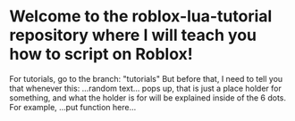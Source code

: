 # Welcome to the roblox-lua-tutorial repository where I will teach you how to script on Roblox!
For tutorials, go to the branch: "tutorials" But before that, I need to tell you that whenever this: …random text… pops up, that
is just a place holder for something, and what the holder is for will be explained inside of the 6 dots. For example,
…put function here…
